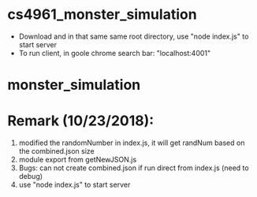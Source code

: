 # cs4961_monster_simulation


   - Download and in that same same root directory, use "node index.js" to start server
   - To run client, in goole chrome search bar: "localhost:4001"
# monster_simulation
# Remark (10/23/2018):
   1. modified the randomNumber in index.js, it will get randNum based on the combined.json size
   2. module export from getNewJSON.js
   3. Bugs: can not create combined.json if run direct from index.js (need to debug)
   4. use "node index.js" to start server
